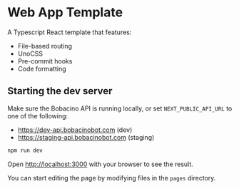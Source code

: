 # Web App Template

A Typescript React template that features:

- File-based routing
- UnoCSS
- Pre-commit hooks
- Code formatting

## Starting the dev server

Make sure the Bobacino API is running locally, or set `NEXT_PUBLIC_API_URL` to one of the following:
- https://dev-api.bobacinobot.com (dev)
- https://staging-api.bobacinobot.com (staging)

```bash
npm run dev
```

Open [http://localhost:3000](http://localhost:3000) with your browser to see the result.

You can start editing the page by modifying files in the `pages` directory.
